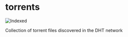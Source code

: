 torrents 
========
![Indexed](https://img.shields.io/badge/indexed-93967-blue)

Collection of torrent files discovered in the DHT network
